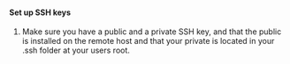 #### Set up SSH keys 

1. Make sure you have a public and a private SSH key, and that the public is installed on the remote host 
and that your private is located in your .ssh folder at your users root.

#### 
